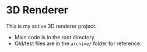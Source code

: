 # 3D Renderer

This is my active 3D renderer project.  
- Main code is in the root directory.
- Old/test files are in the `archive/` folder for reference.